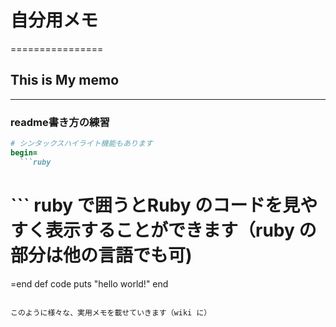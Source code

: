 # 自分用メモ
================
## This is My memo 
-------------------

### readme書き方の練習

```ruby
# シンタックスハイライト機能もあります
begin=
  ```ruby 
  ``` 
  # ``` ruby で囲うとRuby のコードを見やすく表示することができます（ruby の部分は他の言語でも可)
=end
def code
  puts "hello world!"
end
```

このように様々な、実用メモを載せていきます（wiki に）



